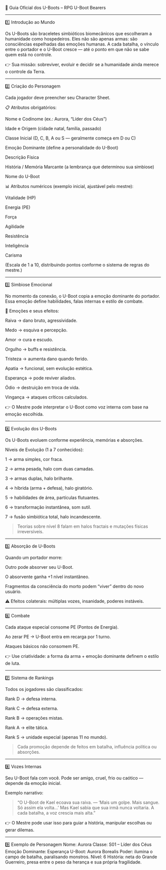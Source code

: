 📘 Guia Oficial dos U-Boots – RPG U-Boot Bearers

---

1️⃣ Introdução ao Mundo

Os U-Boots são braceletes simbióticos biomecânicos que escolheram a humanidade como hospedeiros.
Eles não são apenas armas: são consciências espelhadas das emoções humanas.
A cada batalha, o vínculo entre o portador e o U-Boot cresce — até o ponto em que não se sabe quem está no controle.

👉 Sua missão: sobreviver, evoluir e decidir se a humanidade ainda merece o controle da Terra.

---

2️⃣ Criação do Personagem

Cada jogador deve preencher seu Character Sheet.

📋 Atributos obrigatórios:

Nome e Codinome (ex.: Aurora, “Líder dos Céus”)

Idade e Origem (cidade natal, família, passado)

Classe Inicial (D, C, B, A ou S — geralmente começa em D ou C)

Emoção Dominante (define a personalidade do U-Boot)

Descrição Física

História / Memória Marcante (a lembrança que determinou sua simbiose)

Nome do U-Boot

📊 Atributos numéricos (exemplo inicial, ajustável pelo mestre):

Vitalidade (HP)

Energia (PE)

Força

Agilidade

Resistência

Inteligência

Carisma

(Escala de 1 a 10, distribuindo pontos conforme o sistema de regras do mestre.)

---

3️⃣ Simbiose Emocional

No momento da conexão, o U-Boot copia a emoção dominante do portador.
Essa emoção define habilidades, falas internas e estilo de combate.

🧩 Emoções e seus efeitos:

Raiva → dano bruto, agressividade.

Medo → esquiva e percepção.

Amor → cura e escudo.

Orgulho → buffs e resistência.

Tristeza → aumenta dano quando ferido.

Apatia → funcional, sem evolução estética.

Esperança → pode reviver aliados.

Ódio → destruição em troca de vida.

Vingança → ataques críticos calculados.

👉 O Mestre pode interpretar o U-Boot como voz interna com base na emoção escolhida.

---

4️⃣ Evolução dos U-Boots

Os U-Boots evoluem conforme experiência, memórias e absorções.

Níveis de Evolução (1 a 7 conhecidos):

1 → arma simples, cor fraca.

2 → arma pesada, halo com duas camadas.

3 → armas duplas, halo brilhante.

4 → híbrida (arma + defesa), halo giratório.

5 → habilidades de área, partículas flutuantes.

6 → transformação instantânea, som sutil.

7 → fusão simbiótica total, halo incandescente.

> Teorias sobre nível 8 falam em halos fractais e mutações físicas irreversíveis.

---

5️⃣ Absorção de U-Boots

Quando um portador morre:

Outro pode absorver seu U-Boot.

O absorvente ganha +1 nível instantâneo.

Fragmentos da consciência do morto podem “viver” dentro do novo usuário.

⚠️ Efeitos colaterais: múltiplas vozes, insanidade, poderes instáveis.

---

6️⃣ Combate

Cada ataque especial consome PE (Pontos de Energia).

Ao zerar PE → U-Boot entra em recarga por 1 turno.

Ataques básicos não consomem PE.

👉 Use criatividade: a forma da arma + emoção dominante definem o estilo de luta.

---

7️⃣ Sistema de Rankings

Todos os jogadores são classificados:

Rank D → defesa interna.

Rank C → defesa externa.

Rank B → operações mistas.

Rank A → elite tática.

Rank S → unidade especial (apenas 11 no mundo).

> Cada promoção depende de feitos em batalha, influência política ou absorções.

---

8️⃣ Vozes Internas

Seu U-Boot fala com você.
Pode ser amigo, cruel, frio ou caótico — depende da emoção inicial.

Exemplo narrativo:

> “O U-Boot de Kael ecoava sua raiva.
> — ‘Mais um golpe. Mais sangue. Só assim ela volta…’
> Mas Kael sabia que sua irmã nunca voltaria. A cada batalha, a voz crescia mais alta.”

👉 O Mestre pode usar isso para guiar a história, manipular escolhas ou gerar dilemas.

---

9️⃣ Exemplo de Personagem
Nome: Aurora
Classe: S01 – Líder dos Céus
Emoção Dominante: Esperança
U-Boot: Aurora Borealis
Poder: ilumina o campo de batalha, paralisando monstros.
Nível: 6
História: neta do Grande Guerreiro, presa entre o peso da herança e sua própria fragilidade.

